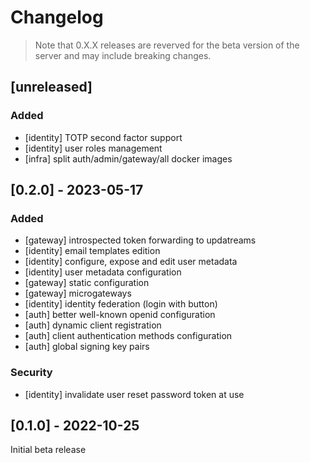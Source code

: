 # Changelog

> Note that 0.X.X releases are reverved for the beta version of the server and may include breaking changes.

## [unreleased]

### Added

- [identity] TOTP second factor support
- [identity] user roles management
- [infra] split auth/admin/gateway/all docker images

## [0.2.0] - 2023-05-17

### Added

- [gateway] introspected token forwarding to updatreams
- [identity] email templates edition
- [identity] configure, expose and edit user metadata
- [identity] user metadata configuration
- [gateway] static configuration
- [gateway] microgateways
- [identity] identity federation (login with button)
- [auth] better well-known openid configuration
- [auth] dynamic client registration
- [auth] client authentication methods configuration
- [auth] global signing key pairs


### Security

- [identity] invalidate user reset password token at use

## [0.1.0] - 2022-10-25

Initial beta release
